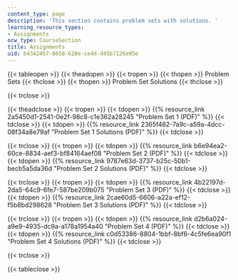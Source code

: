 ```yaml
---
content_type: page
description: 'This section contains problem sets with solutions. '
learning_resource_types:
- Assignments
ocw_type: CourseSection
title: Assignments
uid: b4342457-8658-628e-ce4d-d45b7126e95e
---
```


{{< tableopen >}}
{{< theadopen >}}
{{< tropen >}}
{{< thopen >}}
Problem Sets
{{< thclose >}}
{{< thopen >}}
Problem Set Solutions
{{< thclose >}}

{{< trclose >}}

{{< theadclose >}}
{{< tropen >}}
{{< tdopen >}}
{{% resource_link 2a5450d1-2541-0e2f-98c8-c1e362a28245 "Problem Set 1 (PDF)" %}}
{{< tdclose >}}
{{< tdopen >}}
{{% resource_link 2365f462-7a9c-a59a-4dcc-08f34a8e79af "Problem Set 1 Solutions (PDF)" %}}
{{< tdclose >}}

{{< trclose >}}
{{< tropen >}}
{{< tdopen >}}
{{% resource_link b6e94ea2-60ce-8834-aef3-bf84164aef08 "Problem Set 2 (PDF)" %}}
{{< tdclose >}}
{{< tdopen >}}
{{% resource_link 9787e63d-3737-b25c-50b1-becb5a5da36d "Problem Set 2 Solutions (PDF)" %}}
{{< tdclose >}}

{{< trclose >}}
{{< tropen >}}
{{< tdopen >}}
{{% resource_link 4b22197d-2da5-64c9-6fe7-587be209b075 "Problem Set 3 (PDF)" %}}
{{< tdclose >}}
{{< tdopen >}}
{{% resource_link 2cae60d5-6606-a22a-ef12-f5b8bd298628 "Problem Set 3 Solutions (PDF)" %}}
{{< tdclose >}}

{{< trclose >}}
{{< tropen >}}
{{< tdopen >}}
{{% resource_link d2b6a024-a9e9-4935-dc9a-a178a1954a40 "Problem Set 4 (PDF)" %}}
{{< tdclose >}}
{{< tdopen >}}
{{% resource_link c0d53386-8804-1bbf-8bf6-4c5fe6ea90f1 "Problem Set 4 Solutions (PDF)" %}}
{{< tdclose >}}

{{< trclose >}}

{{< tableclose >}}